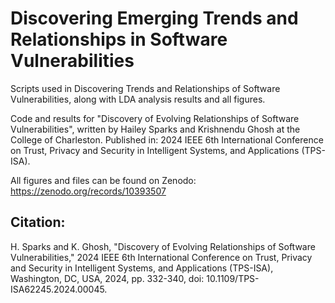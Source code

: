 # Discovering Emerging Trends and Relationships in Software Vulnerabilities
Scripts used in Discovering Trends and Relationships of Software Vulnerabilities, along with LDA analysis results and all figures.

Code and results for "Discovery of Evolving Relationships of Software Vulnerabilities", written by Hailey Sparks and Krishnendu Ghosh at the College of Charleston. Published in: 2024 IEEE 6th International Conference on Trust, Privacy and Security in Intelligent Systems, and Applications (TPS-ISA). 

All figures and files can be found on Zenodo: https://zenodo.org/records/10393507

## Citation: 
H. Sparks and K. Ghosh, "Discovery of Evolving Relationships of Software Vulnerabilities," 2024 IEEE 6th International Conference on Trust, Privacy and Security in Intelligent Systems, and Applications (TPS-ISA), Washington, DC, USA, 2024, pp. 332-340, doi: 10.1109/TPS-ISA62245.2024.00045.
